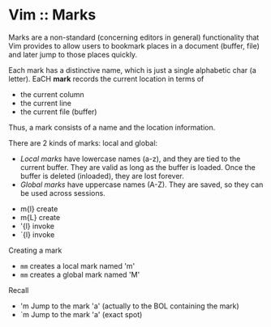 # Vim :: Marks

Marks are a non-standard (concerning editors in general) functionality that Vim provides to allow users to bookmark places in a document (buffer, file) and later jump to those places quickly.

Each mark has a distinctive name, which is just a single alphabetic char (a letter). EaCH **mark** records the current location in terms of
- the current column
- the current line
- the current file (buffer)

Thus, a mark consists of a name and the location information.

There are 2 kinds of marks: local and global:
* *Local marks* have lowercase names (a-z), and they are tied to the current buffer. They are valid as long as the buffer is loaded. Once the buffer is deleted (inloaded), they are lost forever.
* *Global marks* have uppercase names (A-Z). They are saved, so they can be used across sessions.

- m{l} create
- m{L} create
- '{l} invoke
- `{l} invoke


Creating a mark
- `mm` creates a local mark named 'm'
- `mm` creates a global mark named 'M'

Recall
- 'm    Jump to the mark 'a' (actually to the BOL containing the mark)
- \`m   Jump to the mark 'a' (exact spot)
